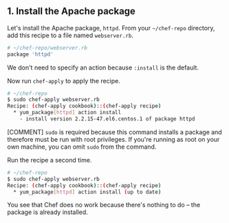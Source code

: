 ## 1. Install the Apache package

Let's install the Apache package, `httpd`. From your <code class="file-path">~/chef-repo</code> directory, add this recipe to a file named <code class="file-path">webserver.rb</code>.

```ruby
# ~/chef-repo/webserver.rb
package 'httpd'
```

We don't need to specify an action because `:install` is the default.

Now run `chef-apply` to apply the recipe.

```bash
# ~/chef-repo
$ sudo chef-apply webserver.rb
Recipe: (chef-apply cookbook)::(chef-apply recipe)
  * yum_package[httpd] action install
    - install version 2.2.15-47.el6.centos.1 of package httpd
```

[COMMENT] `sudo` is required because this command installs a package and therefore must be run with root privileges. If you're running as root on your own machine, you can omit `sudo` from the command.

Run the recipe a second time.

```bash
# ~/chef-repo
$ sudo chef-apply webserver.rb
Recipe: (chef-apply cookbook)::(chef-apply recipe)
  * yum_package[httpd] action install (up to date)
  ```

You see that Chef does no work because there's nothing to do &ndash; the package is already installed.
